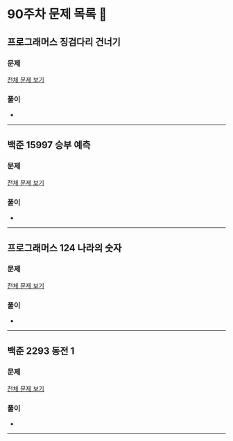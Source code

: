 # 90주차 문제 목록 📝

## 프로그래머스 징검다리 건너기
### 문제
[전체 문제 보기](https://school.programmers.co.kr/learn/courses/30/lessons/64062)    

### 풀이
- 
___

## 백준 15997 승부 예측
### 문제
[전체 문제 보기](https://www.acmicpc.net/problem/15997)

### 풀이
- 
___

## 프로그래머스 124 나라의 숫자
### 문제
[전체 문제 보기](https://school.programmers.co.kr/learn/courses/30/lessons/12899)

### 풀이
- 
___

## 백준 2293 동전 1
### 문제
[전체 문제 보기](https://www.acmicpc.net/problem/2293)

### 풀이
- 
___
